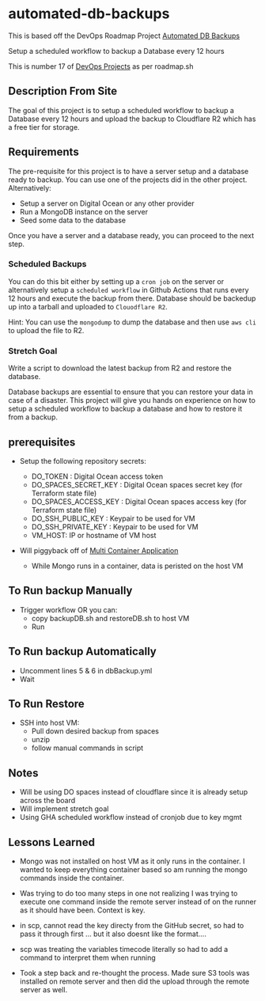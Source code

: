 # automated-db-backups

This is based off the DevOps Roadmap Project [Automated DB Backups](https://roadmap.sh/projects/automated-backups)

Setup a scheduled workflow to backup a Database every 12 hours 

This is number 17 of [DevOps Projects](https://roadmap.sh/devops/projects) as per roadmap.sh

## Description From Site 

The goal of this project is to setup a scheduled workflow to backup a Database every 12 hours and upload the backup to Cloudflare R2 which has a free tier for storage.

## Requirements

The pre-requisite for this project is to have a server setup and a database ready to backup. You can use one of the projects did in the other project. Alternatively:

 - Setup a server on Digital Ocean or any other provider
 - Run a MongoDB instance on the server
 - Seed some data to the database

Once you have a server and a database ready, you can proceed to the next step.

### Scheduled Backups

You can do this bit either by setting up a `cron job` on the server or alternatively setup a `scheduled workflow` in Github Actions that runs every 12 hours and execute the backup from there. Database should be backedup up into a tarball and uploaded to `Clouodflare R2`.

Hint: You can use the `mongodump` to dump the database and then use `aws cli` to upload the file to R2.

### Stretch Goal

Write a script to download the latest backup from R2 and restore the database.

Database backups are essential to ensure that you can restore your data in case of a disaster. This project will give you hands on experience on how to setup a scheduled workflow to backup a database and how to restore it from a backup.

## prerequisites

- Setup the following repository secrets:
    - DO_TOKEN : Digital Ocean access token
    - DO_SPACES_SECRET_KEY : Digital Ocean spaces secret key (for Terraform state file)
    - DO_SPACES_ACCESS_KEY : Digital Ocean spaces access key (for Terraform state file)
    - DO_SSH_PUBLIC_KEY : Keypair to be used for VM 
    - DO_SSH_PRIVATE_KEY : Keypair to be used for VM
    - VM_HOST: IP or hostname of VM host

- Will piggyback off of [Multi Container Application](https://github.com/D3jag0re/multi-container-application)
    - While Mongo runs in a container, data is peristed on the host VM

## To Run backup Manually 

- Trigger workflow OR you can:
    - copy backupDB.sh and restoreDB.sh to host VM
    - Run 

## To Run backup Automatically 

- Uncomment lines 5 &  6 in dbBackup.yml 
- Wait

## To Run Restore 

- SSH into host VM:
    - Pull down desired backup from spaces
    - unzip
    - follow manual commands in script 

## Notes 

- Will be using DO spaces instead of cloudflare since it is already setup across the board
- Will implement stretch goal
- Using GHA scheduled workflow instead of cronjob due to key mgmt 

## Lessons Learned

- Mongo was not installed on host VM as it only runs in the container. I wanted to keep everything container based so am running the mongo commands inside the container.
- Was trying to do too many steps in one not realizing I was trying to execute one command inside the remote server instead of on the runner as it should have been. Context is key.
- in scp, cannot read the key directy from the GitHub secret, so had to pass it through first ... but it also doesnt like the format....
- scp was treating the variables timecode literally so had to add a command to interpret them when running 

- Took a step back and re-thought the process. Made sure S3 tools was installed on remote server and then did the upload through the remote server as well. 
